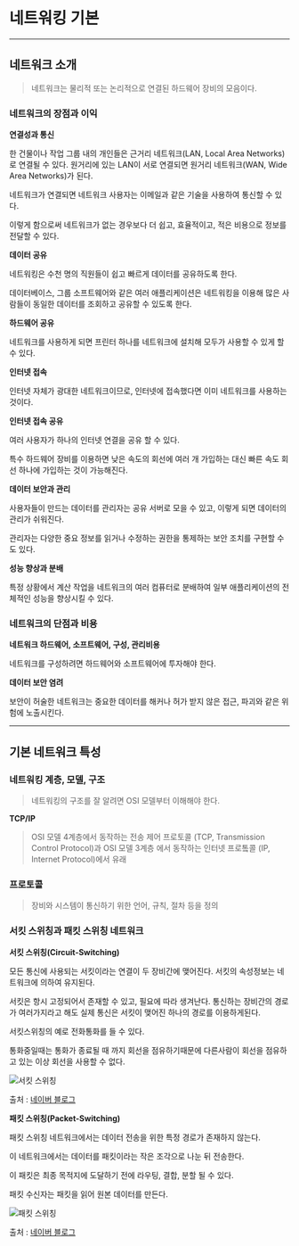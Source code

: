 # 네트워킹 기본
---
## 네트워크 소개
>네트워크는 물리적 또는 논리적으로 연결된 하드웨어 장비의 모음이다.

### 네트워크의 장점과 이익

**연결성과 통신**

한 건물이나 작업 그룹 내의 개인들은 근거리 네트워크(LAN, Local Area Networks)로 연결될 수 있다. 원거리에 있는 LAN이 서로 연결되면 원거리 네트워크(WAN, Wide Area Networks)가 된다.

네트워크가 연결되면 네트워크 사용자는 이메일과 같은 기술을 사용하여 통신할 수 있다.

이렇게 함으로써 네트워크가 없는 경우보다 더 쉽고, 효율적이고, 적은 비용으로 정보를 전달할 수 있다.

**데이터 공유**

네트워킹은 수천 명의 직원들이 쉽고 빠르게 데이터를 공유하도록 한다.

데이터베이스, 그룹 소프트웨어와 같은 여러 애플리케이션은 네트워킹을 이용해 많은 사람들이 동일한 데이터를 조회하고 공유할 수 있도록 한다.

**하드웨어 공유**

네트워크를 사용하게 되면 프린터 하나를 네트워크에 설치해 모두가 사용할 수 있게 할 수 있다.

**인터넷 접속**

인터넷 자체가 광대한 네트워크이므로, 인터넷에 접속했다면 이미 네트워크를 사용하는 것이다.

**인터넷 접속 공유**

여러 사용자가 하나의 인터넷 연결을 공유 할 수 있다.

특수 하드웨어 장비를 이용하면 낮은 속도의 회선에 여러 개 가입하는 대신 빠른 속도 회선 하나에 가입하는 것이 가능해진다.

**데이터 보안과 관리**

사용자들이 만드는 데이터를 관리자는 공유 서버로 모을 수 있고, 이렇게 되면 데이터의 관리가 쉬워진다.

관리자는 다양한 중요 정보를 읽거나 수정하는 권한을 통제하는 보안 조치를 구현할 수도 있다.

**성능 향상과 분배**

특정 상황에서 계산 작업을 네트워크의 여러 컴퓨터로 분배하여 일부 애플리케이션의 전체적인 성능을 향상시킬 수 있다.

### 네트워크의 단점과 비용 

**네트워크 하드웨어, 소프트웨어, 구성, 관리비용**

네트워크를 구성하려면 하드웨어와 소프트웨어에 투자해야 한다.

**데이터 보안 염려**

보안이 허술한 네트워크는 중요한 데이터를 해커나 허가 받지 않은 접근, 파괴와 같은 위험에 노출시킨다.

---

## 기본 네트워크 특성

### 네트워킹 계층, 모델, 구조
>네트워킹의 구조를 잘 알려면 OSI 모델부터 이해해야 한다.

**TCP/IP**
>OSI 모델 4계층에서 동작하는 전송 제어 프로토콜 (TCP, Transmission Control Protocol)과 OSI 모델 3계층 에서 동작하는 인터넷 프로톸콜 (IP, Internet Protocol)에서 유래

### 프로토콜
>장비와 시스템이 통신하기 위한 언어, 규칙, 절차 등을 정의

### 서킷 스위칭과 패킷 스위칭 네트워크

**서킷 스위칭(Circuit-Switching)**

모든 통신에 사용되는 서킷이라는 연결이 두 장비간에 맺어진다. 서킷의 속성정보는 네트워크에 의하여 유지된다.

서킷은 항시 고정되어서 존재할 수 있고, 필요에 따라 생겨난다. 통신하는 장비간의 경로가 여러가지라고 해도 실제 통신은 서킷이 맺어진 하나의 경로를 이용하게된다.

서킷스위칭의 예로 전화통화를 들 수 있다.

통화중일때는 통화가 종료될 때 까지 회선을 점유하기때문에 다른사람이 회선을 점유하고 있는 이상 회선을 사용할 수 없다.

![서킷 스위칭](http://mblogthumb1.phinf.naver.net/20141125_160/wnsgmlsnsk12_14169050177253VE93_GIF/4.gif?type=w2)

출처 : [네이버 블로그](https://m.blog.naver.com/PostView.nhn?blogId=wnsgmlsnsk12&logNo=220191672010&proxyReferer=https%3A%2F%2Fwww.google.co.kr%2F)

**패킷 스위칭(Packet-Switching)**

패킷 스위칭 네트워크에서는 데이터 전송을 위한 특정 경로가 존재하지 않는다.

이 네트워크에서는 데이터를 패킷이라는 작은 조각으로 나눈 뒤 전송한다.

이 패킷은 최종 목적지에 도달하기 전에 라우팅, 결합, 분할 될 수 있다.

패킷 수신자는 패킷을 읽어 원본 데이터를 만든다.

![패킷 스위칭](https://mblogthumb-phinf.pstatic.net/20141125_51/wnsgmlsnsk12_1416905425636vm77N_GIF/6.gif?type=w2)

출처 : [네이버 블로그](https://m.blog.naver.com/PostView.nhn?blogId=wnsgmlsnsk12&logNo=220191672010&proxyReferer=https%3A%2F%2Fwww.google.co.kr%2F)